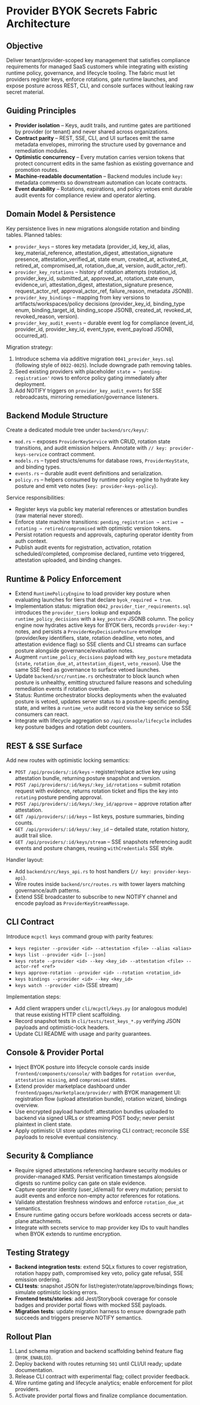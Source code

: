 # Provider BYOK Secrets Fabric Architecture

## Objective
Deliver tenant/provider-scoped key management that satisfies compliance requirements for managed SaaS customers while integrating with existing runtime policy, governance, and lifecycle tooling. The fabric must let providers register keys, enforce rotations, gate runtime launches, and expose posture across REST, CLI, and console surfaces without leaking raw secret material.

## Guiding Principles
- **Provider isolation** – Keys, audit trails, and runtime gates are partitioned by provider (or tenant) and never shared across organizations.
- **Contract parity** – REST, SSE, CLI, and UI surfaces emit the same metadata envelopes, mirroring the structure used by governance and remediation modules.
- **Optimistic concurrency** – Every mutation carries version tokens that protect concurrent edits in the same fashion as existing governance and promotion routes.
- **Machine-readable documentation** – Backend modules include `key:` metadata comments so downstream automation can locate contracts.
- **Event durability** – Rotations, expirations, and policy vetoes emit durable audit events for compliance review and operator alerting.

## Domain Model & Persistence
Key persistence lives in new migrations alongside rotation and binding tables. Planned tables:
- `provider_keys` – stores key metadata (provider_id, key_id, alias, key_material_reference, attestation_digest, attestation_signature presence, attestation_verified_at, state enum, created_at, activated_at, retired_at, compromised_at, rotation_due_at, version, audit_actor_ref).
- `provider_key_rotations` – history of rotation attempts (rotation_id, provider_key_id, submitted_at, approved_at, rotation_state enum, evidence_uri, attestation_digest, attestation_signature presence, request_actor_ref, approval_actor_ref, failure_reason, metadata JSONB).
- `provider_key_bindings` – mapping from key versions to artifacts/workspaces/policy decisions (provider_key_id, binding_type enum, binding_target_id, binding_scope JSONB, created_at, revoked_at, revoked_reason, version).
- `provider_key_audit_events` – durable event log for compliance (event_id, provider_id, provider_key_id, event_type, event_payload JSONB, occurred_at).

Migration strategy:
1. Introduce schema via additive migration `0041_provider_keys.sql` (following style of `0022-0025`). Include downgrade path removing tables.
2. Seed existing providers with placeholder `state = 'pending-registration'` rows to enforce policy gating immediately after deployment.
3. Add NOTIFY triggers on `provider_key_audit_events` for SSE rebroadcasts, mirroring remediation/governance listeners.

## Backend Module Structure
Create a dedicated module tree under `backend/src/keys/`:
- `mod.rs` – exposes `ProviderKeyService` with CRUD, rotation state transitions, and audit emission helpers. Annotate with `// key: provider-keys-service` contract comment.
- `models.rs` – typed structs/enums for database rows, `ProviderKeyState`, and binding types.
- `events.rs` – durable audit event definitions and serialization.
- `policy.rs` – helpers consumed by runtime policy engine to hydrate key posture and emit veto notes (`key: provider-keys-policy`).

Service responsibilities:
- Register keys via public key material references or attestation bundles (raw material never stored).
- Enforce state machine transitions: `pending_registration → active → rotating → retired/compromised` with optimistic version tokens.
- Persist rotation requests and approvals, capturing operator identity from auth context.
- Publish audit events for registration, activation, rotation scheduled/completed, compromise declared, runtime veto triggered, attestation uploaded, and binding changes.

## Runtime & Policy Enforcement
- Extend `RuntimePolicyEngine` to load provider key posture when evaluating launches for tiers that declare `byok_required = true`.
- Implementation status: migration `0042_provider_tier_requirements.sql` introduces the `provider_tiers` lookup and expands
  `runtime_policy_decisions` with a `key_posture` JSONB column. The policy engine now hydrates active keys for BYOK tiers,
  records `provider-key:*` notes, and persists a `ProviderKeyDecisionPosture` envelope (provider/key identifiers, state,
  rotation deadline, veto notes, and attestation evidence flag) so SSE clients and CLI streams can surface posture alongside
  governance/evaluation notes.
- Augment `runtime_policy_decisions` payload with `key_posture` metadata (`state`, `rotation_due_at`, `attestation_digest`, `veto_reason`). Use the same SSE feed as governance to surface vetoed launches.
- Update `backend/src/runtime.rs` orchestrator to block launch when posture is unhealthy, emitting structured failure reasons and scheduling remediation events if rotation overdue.
- Status: Runtime orchestrator blocks deployments when the evaluated posture is vetoed, updates server status to a posture-specific pending state, and writes a `runtime_veto` audit record via the key service so SSE consumers can react.
- Integrate with lifecycle aggregation so `/api/console/lifecycle` includes key posture badges and rotation debt counters.

## REST & SSE Surface
Add new routes with optimistic locking semantics:
- `POST /api/providers/:id/keys` – register/replace active key using attestation bundle, returning posture snapshot and version.
- `POST /api/providers/:id/keys/:key_id/rotations` – submit rotation request with evidence, returns rotation ticket and flips the key into `rotating` posture pending approval.
- `POST /api/providers/:id/keys/:key_id/approve` – approve rotation after attestation.
- `GET /api/providers/:id/keys` – list keys, posture summaries, binding counts.
- `GET /api/providers/:id/keys/:key_id` – detailed state, rotation history, audit trail slice.
- `GET /api/providers/:id/keys/stream` – SSE snapshots referencing audit events and posture changes, reusing `withCredentials` SSE style.

Handler layout:
- Add `backend/src/keys_api.rs` to host handlers (`// key: provider-keys-api`).
- Wire routes inside `backend/src/routes.rs` with tower layers matching governance/auth patterns.
- Extend SSE broadcaster to subscribe to new NOTIFY channel and encode payload as `ProviderKeyStreamMessage`.

## CLI Contract
Introduce `mcpctl keys` command group with parity features:
- `keys register --provider <id> --attestation <file> --alias <alias>`
- `keys list --provider <id> [--json]`
- `keys rotate --provider <id> --key <key_id> --attestation <file> --actor-ref <ref>`
- `keys approve-rotation --provider <id> --rotation <rotation_id>`
- `keys bindings --provider <id> --key <key_id>`
- `keys watch --provider <id>` (SSE stream)

Implementation steps:
- Add client wrappers under `cli/mcpctl/keys.py` (or analogous module) that reuse existing HTTP client scaffolding.
- Record snapshot tests in `cli/tests/test_keys_*.py` verifying JSON payloads and optimistic-lock headers.
- Update CLI README with usage and parity guarantees.

## Console & Provider Portal
- Inject BYOK posture into lifecycle console cards inside `frontend/components/console/` with badges for `rotation overdue`, `attestation missing`, and `compromised` states.
- Extend provider marketplace dashboard under `frontend/pages/marketplace/provider/` with BYOK management UI: registration flow (upload attestation bundle), rotation wizard, bindings overview.
- Use encrypted payload handoff: attestation bundles uploaded to backend via signed URLs or streaming POST body; never persist plaintext in client state.
- Apply optimistic UI store updates mirroring CLI contract; reconcile SSE payloads to resolve eventual consistency.

## Security & Compliance
- Require signed attestations referencing hardware security modules or provider-managed KMS. Persist verification timestamps alongside digests so runtime policy can gate on stale evidence.
- Capture operator identity (user_id/email) for every mutation; persist to audit events and enforce non-empty actor references for rotations.
- Validate attestation freshness windows and enforce `rotation_due_at` semantics.
- Ensure runtime gating occurs before workloads access secrets or data-plane attachments.
- Integrate with secrets service to map provider key IDs to vault handles when BYOK extends to runtime encryption.

## Testing Strategy
- **Backend integration tests**: extend SQLx fixtures to cover registration, rotation happy path, compromised key veto, policy gate refusal, SSE emission ordering.
- **CLI tests**: snapshot JSON for list/register/rotate/approve/bindings flows; simulate optimistic locking errors.
- **Frontend tests/stories**: add Jest/Storybook coverage for console badges and provider portal flows with mocked SSE payloads.
- **Migration tests**: update migration harness to ensure downgrade path succeeds and triggers preserve NOTIFY semantics.

## Rollout Plan
1. Land schema migration and backend scaffolding behind feature flag (`BYOK_ENABLED`).
2. Deploy backend with routes returning `501` until CLI/UI ready; update documentation.
3. Release CLI contract with experimental flag; collect provider feedback.
4. Wire runtime gating and lifecycle analytics; enable enforcement for pilot providers.
5. Activate provider portal flows and finalize compliance documentation.
